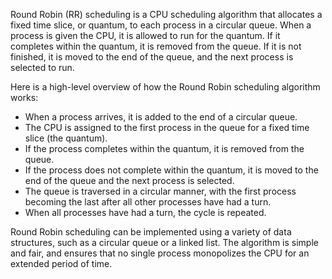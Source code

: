 Round Robin (RR) scheduling is a CPU scheduling algorithm that allocates a fixed time slice, or quantum, to each process in a circular queue. When a process is given the CPU, it is allowed to run for the quantum. If it completes within the quantum, it is removed from the queue. If it is not finished, it is moved to the end of the queue, and the next process is selected to run.

Here is a high-level overview of how the Round Robin scheduling algorithm works:

* When a process arrives, it is added to the end of a circular queue.
* The CPU is assigned to the first process in the queue for a fixed time slice (the quantum).
* If the process completes within the quantum, it is removed from the queue.
* If the process does not complete within the quantum, it is moved to the end of the queue and the next process is selected.
* The queue is traversed in a circular manner, with the first process becoming the last after all other processes have had a turn.
* When all processes have had a turn, the cycle is repeated.

Round Robin scheduling can be implemented using a variety of data structures, such as a circular queue or a linked list. The algorithm is simple and fair, and ensures that no single process monopolizes the CPU for an extended period of time.
